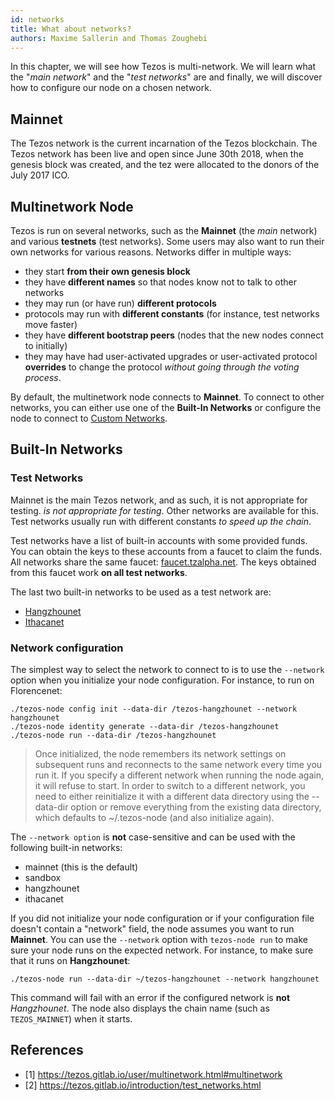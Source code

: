 ```yaml
---
id: networks
title: What about networks?
authors: Maxime Sallerin and Thomas Zoughebi
---
```


In this chapter, we will see how Tezos is multi-network. We will learn what the "*main network*" and the "*test networks*" are and finally, we will discover how to configure our node on a chosen network.

## Mainnet

The Tezos network is the current incarnation of the Tezos blockchain. The Tezos network has been live and open since June 30th 2018, when the genesis block was created, and the tez were allocated to the donors of the July 2017 ICO.

## Multinetwork Node

Tezos is run on several networks, such as the **Mainnet** (the *main* network) and various **testnets** (test networks). Some users may also want to run their own networks for various reasons. Networks differ in multiple ways:

- they start **from their own genesis block**
- they have **different names** so that nodes know not to talk to other networks
- they may run (or have run) **different protocols**
- protocols may run with **different constants** (for instance, test networks move faster)
- they have **different bootstrap peers** (nodes that the new nodes connect to initially)
- they may have had user-activated upgrades or user-activated protocol **overrides** to change the protocol *without going through the voting process*.

By default, the multinetwork node connects to **Mainnet**. To connect to other networks, you can either use one of the **Built-In Networks** or configure the node to connect to [Custom Networks](https://tezos.gitlab.io/user/multinetwork.html#custom-networks).

## Built-In Networks

### Test Networks

Mainnet is the main Tezos network, and as such, it is not appropriate for testing. *is not appropriate for testing*. Other networks are available for this. Test networks usually run with different constants *to speed up the chain*.

Test networks have a list of built-in accounts with some provided funds. You can obtain the keys to these accounts from a faucet to claim the funds. All networks share the same faucet: [faucet.tzalpha.net](https://faucet.tzalpha.net/). The keys obtained from this faucet work **on all test networks**.

The last two built-in networks to be used as a test network are:

- [Hangzhounet](https://tezos.gitlab.io/introduction/test_networks.html#hangzhounet)
- [Ithacanet](https://tezos.gitlab.io/introduction/test_networks.html#ithacanet)

### Network configuration

The simplest way to select the network to connect to is to use the `--network` option when you initialize your node configuration. For instance, to run on Florencenet:

```shell
./tezos-node config init --data-dir /tezos-hangzhounet --network hangzhounet
./tezos-node identity generate --data-dir /tezos-hangzhounet
./tezos-node run --data-dir /tezos-hangzhounet
```

> Once initialized, the node remembers its network settings on subsequent runs and reconnects to the same network every time you run it. If you specify a different network when running the node again, it will refuse to start. In order to switch to a different network, you need to either reinitialize it with a different data directory using the --data-dir option or remove everything from the existing data directory, which defaults to ~/.tezos-node (and also initialize again).

The `--network option` is **not** case-sensitive and can be used with the following built-in networks:

- mainnet (this is the default)
- sandbox
- hangzhounet
- ithacanet

If you did not initialize your node configuration or if your configuration file doesn't contain a "network" field, the node assumes you want to run **Mainnet**. You can use the `--network` option with `tezos-node run` to make sure your node runs on the expected network. For instance, to make sure that it runs on **Hangzhounet**:

```shell
./tezos-node run --data-dir ~/tezos-hangzhounet --network hangzhounet
```

This command will fail with an error if the configured network is **not** *Hangzhounet*. The node also displays the chain name (such as `TEZOS_MAINNET`) when it starts.

## References

- [1] https://tezos.gitlab.io/user/multinetwork.html#multinetwork
- [2] https://tezos.gitlab.io/introduction/test_networks.html
